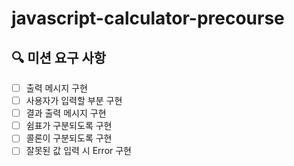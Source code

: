 # javascript-calculator-precourse

## 🔍 미션 요구 사항

- [ ] 출력 메시지 구현
- [ ] 사용자가 입력할 부분 구현
- [ ] 결과 출력 메시지 구현
- [ ] 쉼표가 구분되도록 구현
- [ ] 콜론이 구분되도록 구현
- [ ] 잘못된 값 입력 시 Error 구현
